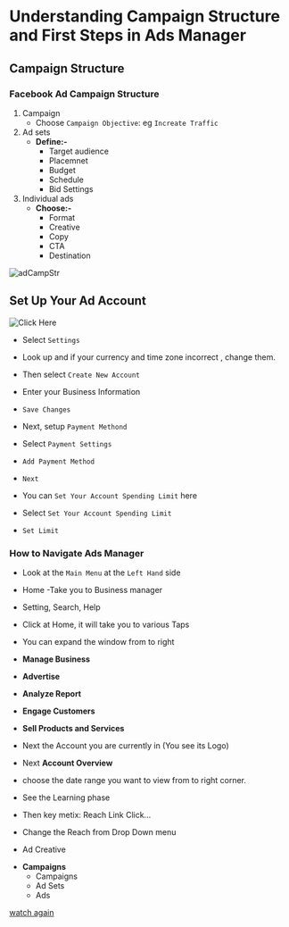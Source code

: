 # Understanding Campaign Structure and First Steps in Ads Manager

## Campaign Structure

### **Facebook Ad Campaign Structure**

1. Campaign
   - Choose `Campaign Objective`: eg `Increate Traffic`
2. Ad sets
   - **Define:-**
     - Target audience
     - Placemnet
     - Budget
     - Schedule
     - Bid Settings
3. Individual ads
   - **Choose:-**
     - Format
     - Creative
     - Copy
     - CTA
     - Destination

![adCampStr](adCampStr.png)

## Set Up Your Ad Account

![Click Here](facebook.com/ads/manage)

- Select `Settings`
- Look up and if your currency and time zone incorrect , change them.
- Then select `Create New Account`
- Enter your Business Information
- `Save Changes`

- Next, setup `Payment Methond`
- Select `Payment Settings`
- `Add Payment Method`
- `Next`
- You can `Set Your Account Spending Limit` here
- Select `Set Your Account Spending Limit`
- `Set Limit`

### How to Navigate Ads Manager

- Look at the `Main Menu` at the `Left Hand` side
- Home -Take you to Business manager
- Setting, Search, Help
- Click at Home, it will take you to various Taps
- You can expand the window from to right

- **Manage Business**
- **Advertise**
- **Analyze Report**
- **Engage Customers**
- **Sell Products and Services**

- Next the Account you are currently in (You see its Logo)
- Next **Account Overview**
- choose the date range you want to view from to right corner.
- See the Learning phase
- Then key metix: Reach Link Click...
- Change the Reach from Drop Down menu

- Ad Creative

* **Campaigns**
  - Campaigns
  - Ad Sets
  - Ads

[watch again](coursera.org/learn/advertising-with-facebook/lecture/zQyeY/how-to-navigate-ads-manager)
